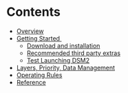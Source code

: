
# Contents

-   [Overview](DSM2_Overview)
-   [Getting Started ](Getting_Started)
    -   [Download and
        installation](Getting-Started_87228585.html#GettingStarted-DownloadandInstallation)
    -   [Recommended third party
        extras](Getting-Started_87228585.html#GettingStarted-ThirdPartyExtras)
    -   [Test Launching
        DSM2](Getting-Started_87228585.html#GettingStarted-TestLaunchingDSM2)
-   [Layers, Priority, Data Management](Layers)
-   [Operating Rules](Operating_Rule_Guide)
-   [Reference](Tables.md)